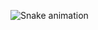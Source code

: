 ![Snake animation](https://github.com/jeongdoc/jeongdoc/blob/output/github-contribution-grid-snake.svg)
